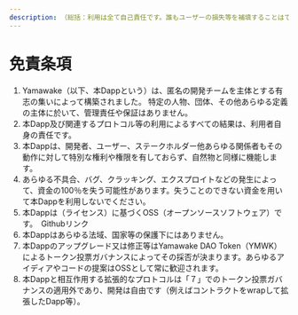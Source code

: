 ```yaml
---
description: （総括：利用は全て自己責任です。誰もユーザーの損失等を補填することはできません。）
---
```


# 免責条項

1. &#x20;Yamawake（以下、本Dappという）は、匿名の開発チームを主体とする有志の集いによって構築されました。 特定の人物、団体、その他あらゆる定義の主体に於いて、管理責任や保証はありません。
2. 本Dapp及び関連するプロトコル等の利用によるすべての結果は、利用者自身の責任です。
3. 本Dappは、開発者、ユーザー、ステークホルダー他あらゆる関係者もその動作に対して特別な権利や権限を有しておらず、自然物と同様に機能します。
4. あらゆる不具合、バグ、クラッキング、エクスプロイトなどの発生によって、資金の100％を失う可能性があります。失うことのできない資金を用いて本Dappを利用しないでください。
5. 本Dappは（ライセンス）に基づくOSS（オープンソースソフトウェア）です。　Githubリンク
6. 本Dappはあらゆる法域、国家等の保護下にはありません。
7. 本Dappのアップグレード又は修正等はYamawake DAO Token（YMWK）によるトークン投票ガバナンスによってその採否が決まります。あらゆるアイディアやコードの提案はOSSとして常に歓迎されます。
8. 本Dappと相互作用する拡張的なプロトコルは「７」でのトークン投票ガバナンスの適用外であり、開発は自由です（例えばコントラクトをwrapして拡張したDapp等）。

